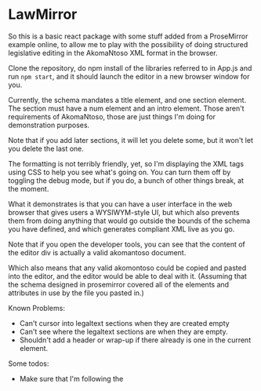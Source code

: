 # LawMirror

So this is a basic react package with some stuff added from a ProseMirror example online, to allow me to play
with the possibility of doing structured legislative editing in the AkomaNtoso XML format in the browser.

Clone the repository, do npm install of the libraries referred to in App.js and run `npm start`, and it should launch the editor in a new browser window for you.

Currently, the schema mandates a title element, and one section element. The section must have a num element and an intro element.
Those aren't requirements of AkomaNtoso, those are just things I'm doing for demonstration purposes.

Note that if you add later sections, it will let you delete some, but
it won't let you delete the last one.

The formatting is not terribly friendly, yet, so I'm displaying the XML tags using CSS to help you see what's going on. You can turn them off
by toggling the debug mode, but if you do, a bunch of other things break, at the moment.

What it demonstrates is that you can have a user interface in the web browser that gives users a WYSIWYM-style
UI, but which also prevents them from doing anything that would go outside the bounds of the schema you have defined,
and which generates compliant XML live as you go.

Note that if you open the developer tools, you can see that the content of the editor div is actually a valid akomantoso document.

Which also means that any valid akomontoso could be copied and pasted into the editor, and the editor would be able to deal with it.
(Assuming that the schema designed in prosemirror covered all of the elements and attributes in use by the file you pasted in.)

Known Problems:
* Can't cursor into legaltext sections when they are created empty
* Can't see where the legaltext sections are when they are empty.
* Shouldn't add a header or wrap-up if there already is one in the current element.

Some todos:
* Make sure that I'm following the <title> syntax properly. It might be in a different place in CLEAN.
* Implement undo and redo
* Better keyboard shortcuts.
* add advanced commands
  * promote
  * demote
* Improve the UI

New Keyboard Navigation Proposal:
Ctrl-Enter - create a new paragraph in a legal text.
Enter -
  - in a title, go to the num of the first section.
  - in a header, go to the num.
  - in a num, go to the intro.
  - in an intro, go to the first sub-element, or if there are none, create one.
  - in an empty sub-element with siblings, remove it and go to the wrapup of the current parent
  - in an empty sub-element with no siblings, go to or create the next element.
  - in a full sub-element, go to or create the next sub-element.
  - in an empty wrap-up, delete it and go to or create a new element of the same type
  - in a full wrap-up, go to or create a new element of the same type.
Ctrl-Right - demote the current hierarchical element and its children if possible.
Ctrl-Left - promote the current hierarchical element and its children if possible.
Ctrl-Up - Add a header to the current section or subsection, if it doesn't already exist, and go to it.
Ctrl-Down - Add a wrapup text to the current section, subsection, or paragraph, if it doesn't already exist, and go to it.
??? - Turn the selected text into a span, and give it a name.
